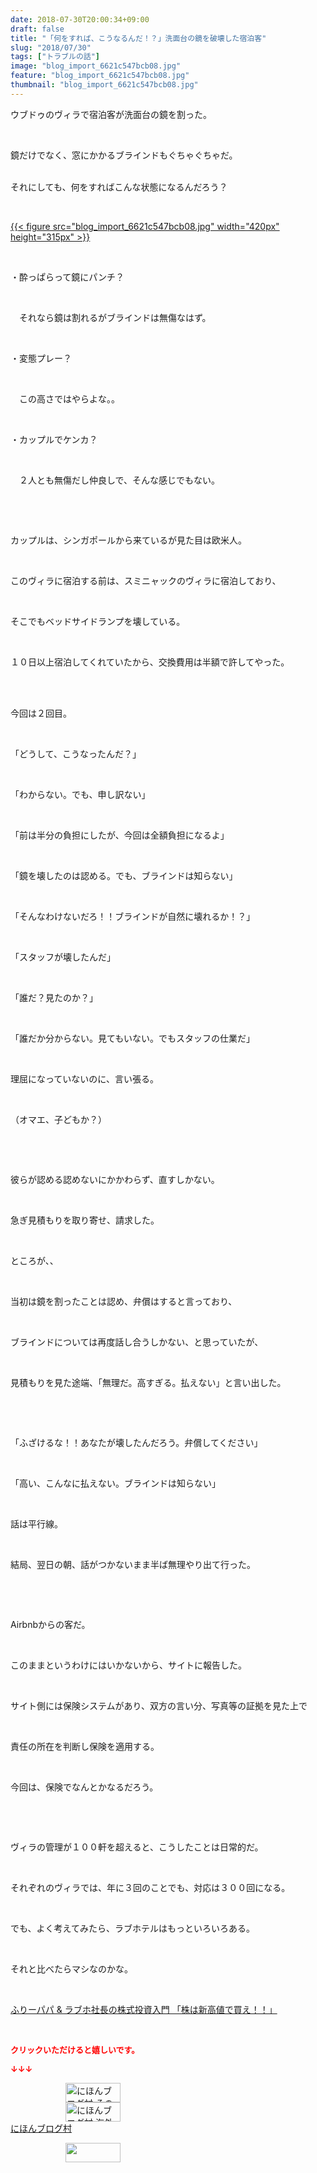 ```yaml
---
date: 2018-07-30T20:00:34+09:00
draft: false
title: "「何をすれば、こうなるんだ！？」洗面台の鏡を破壊した宿泊客"
slug: "2018/07/30"
tags: ["トラブルの話"]
image: "blog_import_6621c547bcb08.jpg"
feature: "blog_import_6621c547bcb08.jpg"
thumbnail: "blog_import_6621c547bcb08.jpg"
---
```

<p>ウブドゥのヴィラで宿泊客が洗面台の鏡を割った。</p><p> </p><p>鏡だけでなく、窓にかかるブラインドもぐちゃぐちゃだ。</p><p><br/>それにしても、何をすればこんな状態になるんだろう？</p><p> </p><p><a href="blog_import_6621c547bcb08.jpg">{{< figure src="blog_import_6621c547bcb08.jpg" width="420px" height="315px" >}}</a></p><p> </p><p>・酔っぱらって鏡にパンチ？</p><p> </p><p>　それなら鏡は割れるがブラインドは無傷なはず。</p><p> </p><p>・変態プレー？</p><p> </p><p>　この高さではやらよな。。</p><p> </p><p>・カップルでケンカ？</p><p> </p><p>　２人とも無傷だし仲良しで、そんな感じでもない。</p><p> </p><p> </p><p>カップルは、シンガポールから来ているが見た目は欧米人。</p><p> </p><p>このヴィラに宿泊する前は、スミニャックのヴィラに宿泊しており、</p><p> </p><p>そこでもベッドサイドランプを壊している。</p><p> </p><p>１０日以上宿泊してくれていたから、交換費用は半額で許してやった。</p><p> </p><p><br/>今回は２回目。</p><p> </p><p>「どうして、こうなったんだ？」</p><p> </p><p>「わからない。でも、申し訳ない」</p><p> </p><p>「前は半分の負担にしたが、今回は全額負担になるよ」</p><p> </p><p>「鏡を壊したのは認める。でも、ブラインドは知らない」</p><p> </p><p>「そんなわけないだろ！！ブラインドが自然に壊れるか！？」</p><p> </p><p>「スタッフが壊したんだ」</p><p> </p><p>「誰だ？見たのか？」</p><p> </p><p>「誰だか分からない。見てもいない。でもスタッフの仕業だ」</p><p> </p><p>理屈になっていないのに、言い張る。</p><p> </p><p>（オマエ、子どもか？）</p><p> </p><p> </p><p>彼らが認める認めないにかかわらず、直すしかない。</p><p> </p><p>急ぎ見積もりを取り寄せ、請求した。</p><p> </p><p>ところが、、</p><p> </p><p>当初は鏡を割ったことは認め、弁償はすると言っており、</p><p> </p><p>ブラインドについては再度話し合うしかない、と思っていたが、</p><p> </p><p>見積もりを見た途端、「無理だ。高すぎる。払えない」と言い出した。</p><p> </p><p> </p><p>「ふざけるな！！あなたが壊したんだろう。弁償してください」</p><p> </p><p>「高い、こんなに払えない。ブラインドは知らない」</p><p> </p><p>話は平行線。</p><p> </p><p>結局、翌日の朝、話がつかないまま半ば無理やり出て行った。</p><p> </p><p> </p><p>Airbnbからの客だ。</p><p> </p><p>このままというわけにはいかないから、サイトに報告した。</p><p> </p><p>サイト側には保険システムがあり、双方の言い分、写真等の証拠を見た上で</p><p> </p><p>責任の所在を判断し保険を適用する。</p><p> </p><p>今回は、保険でなんとかなるだろう。</p><p> </p><p> </p><p>ヴィラの管理が１００軒を超えると、こうしたことは日常的だ。</p><p> </p><p>それぞれのヴィラでは、年に３回のことでも、対応は３００回になる。</p><p> </p><p>でも、よく考えてみたら、ラブホテルはもっといろいろある。</p><p> </p><p>それと比べたらマシなのかな。</p><p> </p><p><a href="shintakane" target="_blank">ふりーパパ &amp; ラブホ社長の株式投資入門 「株は新高値で買え！！」</a></p><p> </p><p><font color="#ff0000" size="2"><strong>クリックいただけると嬉しいです。</strong></font></p><p><font color="#ff0000" size="2"><strong>↓↓↓</strong></font></p><p><a href="ranking.html?p_cid=01260127" id="&amp;blogmura_banner" target="_blank"><img alt="にほんブログ村 その他生活ブログ 不動産投資へ" border="0" height="31" src="data:image/svg+xml;charset=utf-8,%3Csvg%20xmlns%3D%22http%3A%2F%2Fwww.w3.org%2F2000%2Fsvg%22%20title%3D%22Placeholder%20for%20Images%22%20role%3D%22presentation%22%20viewBox%3D%220%200%2088%2031%22%20%2F%3E" width="88" data-src="https://img-proxy.blog-video.jp/images?url=http%3A%2F%2Flife.blogmura.com%2Fhudousantoushi%2Fimg%2Fhudousantoushi88_31.gif" style="aspect-ratio: auto 88 / 31;"/><noscript><img alt="にほんブログ村 その他生活ブログ 不動産投資へ" border="0" height="31" src="https://img-proxy.blog-video.jp/images?url=http%3A%2F%2Flife.blogmura.com%2Fhudousantoushi%2Fimg%2Fhudousantoushi88_31.gif" width="88"></noscript></a><br/><a href="ranking.html?p_cid=01260127" target="_blank"><img alt="にほんブログ村 海外生活ブログ バリ島情報へ" border="0" height="31" src="data:image/svg+xml;charset=utf-8,%3Csvg%20xmlns%3D%22http%3A%2F%2Fwww.w3.org%2F2000%2Fsvg%22%20title%3D%22Placeholder%20for%20Images%22%20role%3D%22presentation%22%20viewBox%3D%220%200%2088%2031%22%20%2F%3E" width="88" data-src="https://img-proxy.blog-video.jp/images?url=http%3A%2F%2Foverseas.blogmura.com%2Fbali%2Fimg%2Fbali88_31.gif" style="aspect-ratio: auto 88 / 31;"/><noscript><img alt="にほんブログ村 海外生活ブログ バリ島情報へ" border="0" height="31" src="https://img-proxy.blog-video.jp/images?url=http%3A%2F%2Foverseas.blogmura.com%2Fbali%2Fimg%2Fbali88_31.gif" width="88"></noscript></a><br/><a href="ranking.html?p_cid=01260127" target="_blank">にほんブログ村</a></p><p><a href="link.php?1804582" title="人気ブログランキングへ"><img border="0" height="31" src="data:image/svg+xml;charset=utf-8,%3Csvg%20xmlns%3D%22http%3A%2F%2Fwww.w3.org%2F2000%2Fsvg%22%20title%3D%22Placeholder%20for%20Images%22%20role%3D%22presentation%22%20viewBox%3D%220%200%2088%2031%22%20%2F%3E" width="88" data-src="https://blog.with2.net/img/banner/banner_22.gif" style="aspect-ratio: auto 88 / 31;"/><noscript><img border="0" height="31" src="https://blog.with2.net/img/banner/banner_22.gif" width="88"></noscript></a></p><p> </p>

